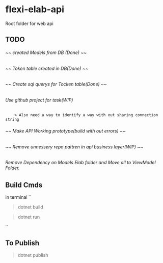 # flexi-elab-api
Root folder for web api 

## TODO
###### ~~ created Models from DB (Done) ~~
###### ~~ Token table created in DB(Done) ~~
###### ~~ Create sql querys for Tocken table(Done) ~~
###### Use github project for task(WIP)
		> Also need a way to identify a way with out sharing connection string 
###### ~~ Make API Working prototype(build with out errors) ~~ 
###### ~~ Remove unnessery repo pattren in api business layer(WIP) ~~

###### Remove Dependency on Models Elab folder and Move all to ViewModel Folder.

## Build Cmds

in terminal
``
> dotnet build

> dotnet run 

``

## To Publish 

> dotnet publish 

